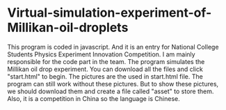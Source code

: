 # Virtual-simulation-experiment-of-Millikan-oil-droplets
This program is coded in javascript. And it is an entry for National College Students Physics Experiment Innovation Competition. I am mainly responsible for the code part in the team. The program simulates the Millikan oil drop experiment.
You can download all the files and click "start.html" to begin. The pictures are the used in start.html file. The program can still work without these pictures. But to show these pictures, we should download them and create a file called "asset" to  store them.
Also, it is a competition in China so the language is Chinese.
